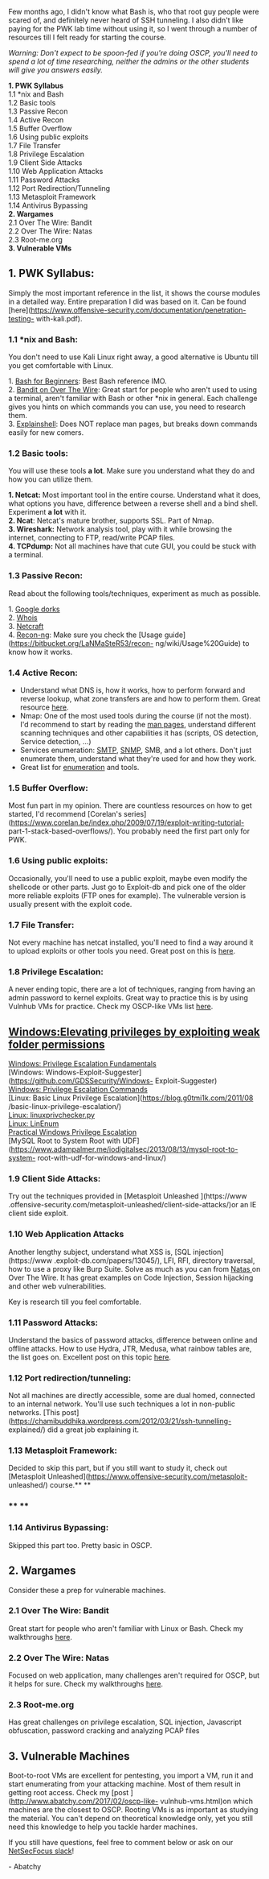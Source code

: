 Few months ago, I didn't know what Bash is, who that root guy people were
scared of, and definitely never heard of SSH tunneling. I also didn't like
paying for the PWK lab time without using it, so I went through a number of
resources till I felt ready for starting the course.  
  
_Warning: Don't expect to be spoon-fed if you're doing OSCP, you'll need to
spend a lot of time researching, neither the admins or the other students will
give you answers easily._  
  
**1\. PWK Syllabus**  
    1.1 *nix and Bash  
    1.2 Basic tools  
    1.3 Passive Recon  
    1.4 Active Recon  
    1.5 Buffer Overflow  
    1.6 Using public exploits  
    1.7 File Transfer  
    1.8 Privilege Escalation  
    1.9 Client Side Attacks  
    1.10 Web Application Attacks  
    1.11 Password Attacks  
    1.12 Port Redirection/Tunneling  
    1.13 Metasploit Framework  
    1.14 Antivirus Bypassing  
**2\. Wargames**  
    2.1 Over The Wire: Bandit  
    2.2 Over The Wire: Natas  
    2.3 Root-me.org  
**3\. Vulnerable VMs**  
  

## 1\. PWK Syllabus:

Simply the most important reference in the list, it shows the course modules
in a detailed way. Entire preparation I did was based on it. Can be found
[here](https://www.offensive-security.com/documentation/penetration-testing-
with-kali.pdf).  

###  

### 1.1 *nix and Bash:

You don't need to use Kali Linux right away, a good alternative is Ubuntu till
you get comfortable with Linux.  
  
1\. [Bash for Beginners](http://www.tldp.org/LDP/Bash-Beginners-Guide/html/):
Best Bash reference IMO.  
2\. [Bandit on Over The Wire](http://overthewire.org/wargames/bandit/): Great
start for people who aren't used to using a terminal, aren't familiar with
Bash or other *nix in general. Each challenge gives you hints on which
commands you can use, you need to research them.  
3.  [Explainshell](http://www.explainshell.com/): Does NOT replace man pages, but breaks down commands easily for new comers.  

###  

### 1.2 Basic tools:

You will use these tools **a lot**. Make sure you understand what they do and
how you can utilize them.  
  
**1\. Netcat:** Most important tool in the entire course. Understand what it does, what options you have, difference between a reverse shell and a bind shell. Experiment **a lot** with it.  
**2\. Ncat**: Netcat's mature brother, supports SSL. Part of Nmap.  
**3\. Wireshark:** Network analysis tool, play with it while browsing the internet, connecting to FTP, read/write PCAP files.  
**4\. TCPdump:** Not all machines have that cute GUI, you could be stuck with a terminal.  
  

### 1.3 Passive Recon:

Read about the following tools/techniques, experiment as much as possible.  
  
1\. [Google dorks](http://whatis.techtarget.com/definition/Google-dork-query)  
2\. [Whois](https://whois.icann.org/en/about-whois)  
3\. [Netcraft](https://searchdns.netcraft.com/)  
4\. [Recon-ng](https://bitbucket.org/LaNMaSteR53/recon-ng): Make sure you
check the [Usage guide](https://bitbucket.org/LaNMaSteR53/recon-
ng/wiki/Usage%20Guide) to know how it works.  
  

### 1.4 Active Recon:

  * Understand what DNS is, how it works, how to perform forward and reverse lookup, what zone transfers are and how to perform them. Great resource [here](http://resources.infosecinstitute.com/dns-hacking/#gref).
  * Nmap: One of the most used tools during the course (if not the most). I'd recommend to start by reading the [man pages](https://nmap.org/book/man.html), understand different scanning techniques and other capabilities it has (scripts, OS detection, Service detection, ...)
  * Services enumeration: [SMTP](https://pentestlab.blog/2012/11/20/smtp-user-enumeration/), [SNMP](http://carnal0wnage.attackresearch.com/2007/07/over-in-lso-chat-we-were-talking-about.html), SMB, and a lot others. Don't just enumerate them, understand what they're used for and how they work.
  * Great list for [enumeration](http://0daysecurity.com/penetration-testing/enumeration.html) and tools.

### 1.5 Buffer Overflow:

Most fun part in my opinion. There are countless resources on how to get
started, I'd recommend [Corelan's
series](https://www.corelan.be/index.php/2009/07/19/exploit-writing-tutorial-
part-1-stack-based-overflows/). You probably need the first part only for PWK.  
  

### 1.6 Using public exploits:

Occasionally, you'll need to use a public exploit, maybe even modify the
shellcode or other parts. Just go to Exploit-db and pick one of the older more
reliable exploits (FTP ones for example). The vulnerable version is usually
present with the exploit code.  
  

### 1.7 File Transfer:

Not every machine has netcat installed, you'll need to find a way around it to
upload exploits or other tools you need. Great post on this is
[here](https://blog.ropnop.com/transferring-files-from-kali-to-windows/).  
  

### **1.8 Privilege Escalation:**

A never ending topic, there are a lot of techniques, ranging from having an
admin password to kernel exploits. Great way to practice this is by using
Vulnhub VMs for practice. Check my OSCP-like VMs list
[here](http://www.abatchy.com/2017/02/oscp-like-vulnhub-vms.html).  
  
  
[Windows:Elevating privileges by exploiting weak folder
permissions](http://www.greyhathacker.net/?p=738)  
---  
[Windows: Privilege Escalation
Fundamentals](http://www.fuzzysecurity.com/tutorials/16.html)  
[Windows: Windows-Exploit-Suggester](https://github.com/GDSSecurity/Windows-
Exploit-Suggester)  
[Windows: Privilege Escalation
Commands](http://pwnwiki.io/#!privesc/windows/index.md)  
[Linux: Basic Linux Privilege Escalation](https://blog.g0tmi1k.com/2011/08
/basic-linux-privilege-escalation/)  
[Linux:
linuxprivchecker.py](http://www.securitysift.com/download/linuxprivchecker.py)  
[Linux: LinEnum](https://github.com/rebootuser/LinEnum)  
[Practical Windows Privilege
Escalation](https://www.youtube.com/watch?v=PC_iMqiuIRQ)  
[MySQL Root to System Root with
UDF](https://www.adampalmer.me/iodigitalsec/2013/08/13/mysql-root-to-system-
root-with-udf-for-windows-and-linux/)  
  
###  

### 1.9 Client Side Attacks:

Try out the techniques provided in [Metasploit Unleashed ](https://www
.offensive-security.com/metasploit-unleashed/client-side-attacks/)or an IE
client side exploit.  

###  

### 1.10 Web Application Attacks

Another lengthy subject, understand what XSS is, [SQL injection](https://www
.exploit-db.com/papers/13045/), LFI, RFI, directory traversal, how to use a
proxy like Burp Suite. Solve as much as you can from [Natas
](http://overthewire.org/wargames/natas/)on Over The Wire. It has great
examples on Code Injection, Session hijacking and other web vulnerabilities.  
  
Key is research till you feel comfortable.  

###  

### 1.11 Password Attacks:

Understand the basics of password attacks, difference between online and
offline attacks. How to use Hydra, JTR, Medusa, what rainbow tables are, the
list goes on. Excellent post on this topic
[here](https://alexandreborgesbrazil.files.wordpress.com/2013/08/introduction_to_password_cracking_part_1.pdf).  

###  

### 1.12 Port redirection/tunneling:

Not all machines are directly accessible, some are dual homed, connected to an
internal network. You'll use such techniques a lot in non-public networks.
[This post](https://chamibuddhika.wordpress.com/2012/03/21/ssh-tunnelling-
explained/) did a great job explaining it.  
  

### **1.13 Metasploit Framework:**

Decided to skip this part, but if you still want to study it, check out
[Metasploit Unleashed](https://www.offensive-security.com/metasploit-
unleashed/) course.** **  

### ** **

### **1.14 Antivirus Bypassing:**

Skipped this part too. Pretty basic in OSCP.  
  

## 2\. Wargames

Consider these a prep for vulnerable machines.  
  

### 2.1 Over The Wire: Bandit

Great start for people who aren't familiar with Linux or Bash. Check my
walkthroughs
[here](http://www.abatchy.com/search/label/OverTheWire%3A%20Bandit%200%20%E2%86%92%2027).  
  

### 2.2 Over The Wire: Natas

Focused on web application, many challenges aren't required for OSCP, but it
helps for sure. Check my walkthroughs
[here](http://www.abatchy.com/search/label/OverTheWire%3A%20Natas%200%20%E2%86%92%2033).  
  

### 2.3 Root-me.org

Has great challenges on privilege escalation, SQL injection, Javascript
obfuscation, password cracking and analyzing PCAP files  
  

## 3\. Vulnerable Machines

Boot-to-root VMs are excellent for pentesting, you import a VM, run it and
start enumerating from your attacking machine. Most of them result in getting
root access. Check my [post ](http://www.abatchy.com/2017/02/oscp-like-
vulnhub-vms.html)on which machines are the closest to OSCP. Rooting VMs is as
important as studying the material. You can't depend on theoretical knowledge
only, yet you still need this knowledge to help you tackle harder machines.  
  
If you still have questions, feel free to comment below or ask on our
[NetSecFocus slack](https://netsecfocus.herokuapp.com/)!  
  
\- Abatchy

